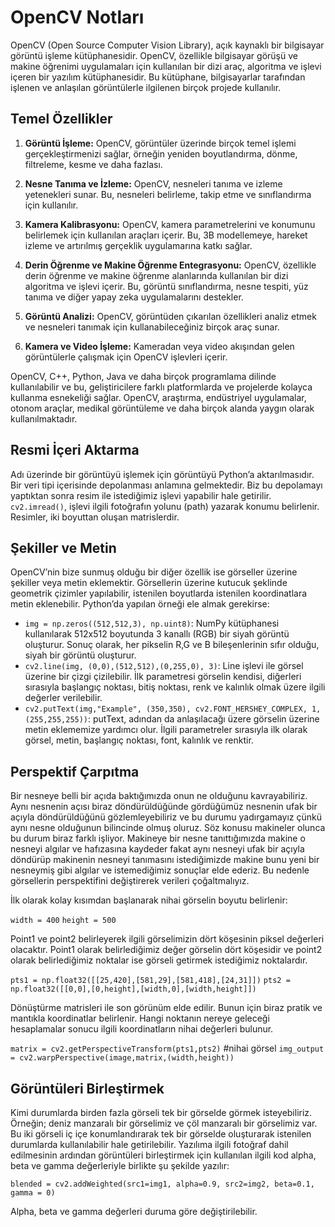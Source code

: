 # OpenCV Notları

OpenCV (Open Source Computer Vision Library), açık kaynaklı bir bilgisayar görüntü işleme kütüphanesidir. OpenCV, özellikle bilgisayar görüşü ve makine öğrenimi uygulamaları için kullanılan bir dizi araç, algoritma ve işlevi içeren bir yazılım kütüphanesidir. Bu kütüphane, bilgisayarlar tarafından işlenen ve anlaşılan görüntülerle ilgilenen birçok projede kullanılır. 

## Temel Özellikler

1. **Görüntü İşleme:** OpenCV, görüntüler üzerinde birçok temel işlemi gerçekleştirmenizi sağlar, örneğin yeniden boyutlandırma, dönme, filtreleme, kesme ve daha fazlası.

2. **Nesne Tanıma ve İzleme:** OpenCV, nesneleri tanıma ve izleme yetenekleri sunar. Bu, nesneleri belirleme, takip etme ve sınıflandırma için kullanılır.

3. **Kamera Kalibrasyonu:** OpenCV, kamera parametrelerini ve konumunu belirlemek için kullanılan araçları içerir. Bu, 3B modellemeye, hareket izleme ve artırılmış gerçeklik uygulamarına katkı sağlar.

4. **Derin Öğrenme ve Makine Öğrenme Entegrasyonu:** OpenCV, özellikle derin öğrenme ve makine öğrenme alanlarında kullanılan bir dizi algoritma ve işlevi içerir. Bu, görüntü sınıflandırma, nesne tespiti, yüz tanıma ve diğer yapay zeka uygulamalarını destekler.

5. **Görüntü Analizi:** OpenCV, görüntüden çıkarılan özellikleri analiz etmek ve nesneleri tanımak için kullanabileceğiniz birçok araç sunar.

6. **Kamera ve Video İşleme:** Kameradan veya video akışından gelen görüntülerle çalışmak için OpenCV işlevleri içerir.

OpenCV, C++, Python, Java ve daha birçok programlama dilinde kullanılabilir ve bu, geliştiricilere farklı platformlarda ve projelerde kolayca kullanma esnekeliği sağlar. OpenCV, araştırma, endüstriyel uygulamalar, otonom araçlar, medikal görüntüleme ve daha birçok alanda yaygın olarak kullanılmaktadır.

## Resmi İçeri Aktarma

Adı üzerinde bir görüntüyü işlemek için görüntüyü Python’a aktarılmasıdır. Bir veri tipi içerisinde depolanması anlamına gelmektedir. Biz bu depolamayı yaptıktan sonra resim ile istediğimiz işlevi yapabilir hale getirilir. `cv2.imread()`, işlevi ilgili fotoğrafın yolunu (path) yazarak konumu belirlenir. Resimler, iki boyuttan oluşan matrislerdir. 

## Şekiller ve Metin

OpenCV’nin bize sunmuş olduğu bir diğer özellik ise görseller üzerine şekiller veya metin eklemektir. Görsellerin üzerine kutucuk şeklinde geometrik çizimler yapılabilir, istenilen boyutlarda istenilen koordinatlara metin eklenebilir. Python’da yapılan örneği ele almak gerekirse:

- `img = np.zeros((512,512,3), np.uint8)`: NumPy kütüphanesi kullanılarak 512x512 boyutunda 3 kanallı (RGB) bir siyah görüntü oluşturur. Sonuç olarak, her pikselin R,G ve B bileşenlerinin sıfır olduğu, siyah bir görüntü oluşturur.
- `cv2.line(img, (0,0),(512,512),(0,255,0), 3)`: Line işlevi ile görsel üzerine bir çizgi çizilebilir. İlk parametresi görselin kendisi, diğerleri sırasıyla başlangıç noktası, bitiş noktası, renk ve kalınlık olmak üzere ilgili değerler verilebilir.
- `cv2.putText(img,"Example", (350,350), cv2.FONT_HERSHEY_COMPLEX, 1, (255,255,255))`: putText, adından da anlaşılacağı üzere görselin üzerine metin eklememize yardımcı olur. İlgili parametreler sırasıyla ilk olarak görsel, metin, başlangıç noktası, font, kalınlık ve renktir.

## Perspektif Çarpıtma

Bir nesneye belli bir açıda baktığımızda onun ne olduğunu kavrayabiliriz. Aynı nesnenin açısı biraz döndürüldüğünde gördüğümüz nesnenin ufak bir açıyla döndürüldüğünü gözlemleyebiliriz ve bu durumu yadırgamayız çünkü aynı nesne olduğunun bilincinde olmuş oluruz. Söz konusu makineler olunca bu durum biraz farklı işliyor. Makineye bir nesne tanıttığımızda makine o nesneyi algılar ve hafızasına kaydeder fakat aynı nesneyi ufak bir açıyla döndürüp makinenin nesneyi tanımasını istediğimizde makine bunu yeni bir nesneymiş gibi algılar ve istemediğimiz sonuçlar elde ederiz. Bu nedenle görsellerin perspektifini değiştirerek verileri çoğaltmalıyız. 

İlk olarak kolay kısımdan başlanarak nihai görselin boyutu belirlenir:

`width = 400`
`height = 500`

Point1 ve point2 belirleyerek ilgili görselimizin dört köşesinin piksel değerleri olacaktır. Point1 olarak belirlediğimiz değer görselin dört köşesidir ve point2 olarak belirlediğimiz noktalar ise görseli getirmek istediğimiz noktalardır.

`pts1 = np.float32([[25,420],[581,29],[581,418],[24,31]])`
`pts2 = np.float32([[0,0],[0,height],[width,0],[width,height]])`

Dönüştürme matrisleri ile son görünüm elde edilir. Bunun için biraz pratik ve mantıkla koordinatlar belirlenir. Hangi noktanın nereye geleceği hesaplamalar sonucu ilgili koordinatların nihai değerleri bulunur.

`matrix = cv2.getPerspectiveTransform(pts1,pts2)`
#nihai görsel
`img_output = cv2.warpPerspective(image,matrix,(width,height))`

## Görüntüleri Birleştirmek

Kimi durumlarda birden fazla görseli tek bir görselde görmek isteyebiliriz. Örneğin; deniz manzaralı bir görselimiz ve çöl manzaralı bir görselimiz var. Bu iki görseli iç içe konumlandırarak tek bir görselde oluşturarak istenilen durumlarda kullanılabilir hale getirilebilir. Yazılıma ilgili fotoğraf dahil edilmesinin ardından görüntüleri birleştirmek için kullanılan ilgili kod alpha, beta ve gamma değerleriyle birlikte şu şekilde yazılır:

`blended = cv2.addWeighted(src1=img1, alpha=0.9, src2=img2, beta=0.1, gamma = 0)`

Alpha, beta ve gamma değerleri duruma göre değiştirilebilir.